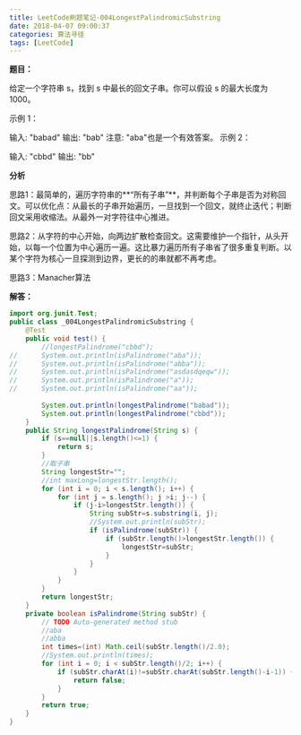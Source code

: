 ```yaml
---
title: LeetCode刷题笔记-004LongestPalindromicSubstring
date: 2018-04-07 09:00:37
categories: 算法寻径
tags: [LeetCode]
---
```

**题目：**

给定一个字符串 s，找到 s 中最长的回文子串。你可以假设 s 的最大长度为1000。

示例 1：

输入: "babad"
输出: "bab"
注意: "aba"也是一个有效答案。
示例 2：

输入: "cbbd"
输出: "bb"

**分析**

思路1：最简单的，遍历字符串的**“所有子串”**，并判断每个子串是否为对称回文。可以优化点：从最长的子串开始遍历，一旦找到一个回文，就终止迭代；判断回文采用收缩法。从最外一对字符往中心推进。

思路2：从字符的中心开始，向两边扩散检查回文。这需要维护一个指针，从头开始，以每一个位置为中心遍历一遍。这比暴力遍历所有子串省了很多重复判断。以某个字符为核心一旦探测到边界，更长的的串就都不再考虑。

思路3：Manacher算法

**解答：**

````java
import org.junit.Test;
public class _004LongestPalindromicSubstring {
	@Test
	public void test() {
		//longestPalindrome("cbbd");
//		System.out.println(isPalindrome("aba"));
//		System.out.println(isPalindrome("abba"));
//		System.out.println(isPalindrome("asdasdqeqw"));
//		System.out.println(isPalindrome("a"));
//		System.out.println(isPalindrome("aa"));
		
		System.out.println(longestPalindrome("babad"));
		System.out.println(longestPalindrome("cbbd"));
	}
    public String longestPalindrome(String s) {
        if (s==null||s.length()<=1) {
			return s;
		}
        //取子串
        String longestStr="";
        //int maxLong=longestStr.length();
        for (int i = 0; i < s.length(); i++) {
			for (int j = s.length(); j >i; j--) {
				if (j-i>longestStr.length()) {
					String subStr=s.substring(i, j);
					//System.out.println(subStr);
					if (isPalindrome(subStr)) {
						if (subStr.length()>longestStr.length()) {
							longestStr=subStr;
						}
					}
				}
			}
		}
        return longestStr;
    }
	private boolean isPalindrome(String subStr) {
		// TODO Auto-generated method stub
		//aba
		//abba
		int times=(int) Math.ceil(subStr.length()/2.0);
		//System.out.println(times);
		for (int i = 0; i < subStr.length()/2; i++) {
			if (subStr.charAt(i)!=subStr.charAt(subStr.length()-i-1)) {
				return false;
			}
		}
		return true;
	}
}

````









